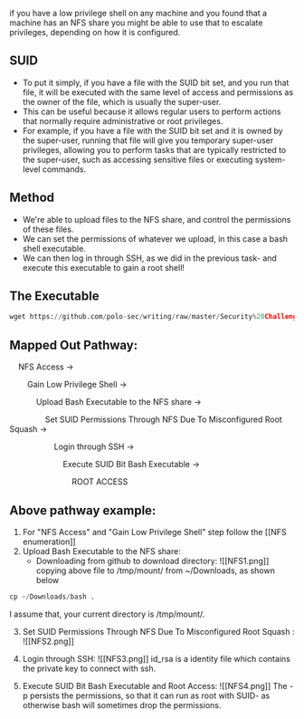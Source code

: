 if you have a low privilege shell on any machine and you found that a machine has an NFS share you might be able to use that to escalate privileges, depending on how it is configured.

## SUID
- To put it simply, if you have a file with the SUID bit set, and you run that file, it will be executed with the same level of access and permissions as the owner of the file, which is usually the super-user.
- This can be useful because it allows regular users to perform actions that normally require administrative or root privileges.
- For example, if you have a file with the SUID bit set and it is owned by the super-user, running that file will give you temporary super-user privileges, allowing you to perform tasks that are typically restricted to the super-user, such as accessing sensitive files or executing system-level commands.

## Method
- We're able to upload files to the NFS share, and control the permissions of these files.
- We can set the permissions of whatever we upload, in this case a bash shell executable.
- We can then log in through SSH, as we did in the previous task- and execute this executable to gain a root shell!

## The Executable
```python
wget https://github.com/polo-sec/writing/raw/master/Security%20Challenge%20Walkthroughs/Networks%202/bash
```

## Mapped Out Pathway:
    NFS Access ->

        Gain Low Privilege Shell ->

            Upload Bash Executable to the NFS share ->

                Set SUID Permissions Through NFS Due To Misconfigured Root Squash ->

                    Login through SSH ->

                        Execute SUID Bit Bash Executable ->

                            ROOT ACCESS

## Above pathway example:
1. For "NFS Access" and "Gain Low Privilege Shell" step follow the [[NFS enumeration]]
2. Upload Bash Executable to the NFS share:
   - Downloading from github to download directory:
     ![[NFS1.png]]
     copying above file to /tmp/mount/ from ~/Downloads, as shown below
```python
cp ~/Downloads/bash .
```
I assume that, your current directory is /tmp/mount/.

3. Set SUID Permissions Through NFS Due To Misconfigured Root Squash :
   ![[NFS2.png]]

4. Login through SSH:
   ![[NFS3.png]]
	id_rsa is a identity file which contains the private key to connect with ssh.

5. Execute SUID Bit Bash Executable and Root Access:
   ![[NFS4.png]]
   The -p persists the permissions, so that it can run as root with SUID- as otherwise bash will sometimes drop the permissions.

